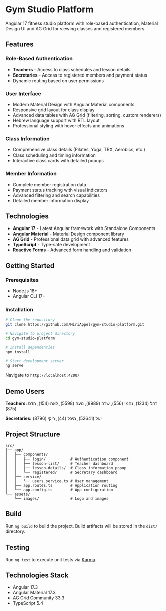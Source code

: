 # Gym Studio Platform

Angular 17 fitness studio platform with role-based authentication, Material Design UI and AG Grid for viewing classes and registered members.

## Features

### Role-Based Authentication
- **Teachers** - Access to class schedules and lesson details
- **Secretaries** - Access to registered members and payment status
- Dynamic routing based on user permissions

### User Interface
- Modern Material Design with Angular Material components
- Responsive grid layout for class display
- Advanced data tables with AG Grid (filtering, sorting, custom renderers)
- Hebrew language support with RTL layout
- Professional styling with hover effects and animations

### Class Information
- Comprehensive class details (Pilates, Yoga, TRX, Aerobics, etc.)
- Class scheduling and timing information
- Interactive class cards with detailed popups

### Member Information
- Complete member registration data
- Payment status tracking with visual indicators
- Advanced filtering and search capabilities
- Detailed member information display

## Technologies

- **Angular 17** - Latest Angular framework with Standalone Components
- **Angular Material** - Material Design component library
- **AG Grid** - Professional data grid with advanced features
- **TypeScript** - Type-safe development
- **Reactive Forms** - Advanced form handling and validation

## Getting Started

### Prerequisites
- Node.js 18+
- Angular CLI 17+

### Installation
```bash
# Clone the repository
git clone https://github.com/MiriAppel/gym-studio-platform.git

# Navigate to project directory
cd gym-studio-platform

# Install dependencies
npm install

# Start development server
ng serve
```

Navigate to `http://localhost:4200/`

## Demo Users

**Teachers:** רחל (1234), נחמי (556), שרה (8989), נועה (5598), לאה (154), הדס (875)

**Secretaries:** יעל (52641), מיכל (44), ריקי (8796)

## Project Structure

```
src/
├── app/
│   ├── components/
│   │   ├── login/           # Authentication component
│   │   ├── lesson-list/     # Teacher dashboard
│   │   ├── lesson-details/  # Class information popup
│   │   └── registered/      # Secretary dashboard
│   ├── service/
│   │   └── users.service.ts # User management
│   ├── app.routes.ts        # Application routing
│   └── app.config.ts        # App configuration
└── assets/
    └── images/              # Logo and images
```

## Build

Run `ng build` to build the project. Build artifacts will be stored in the `dist/` directory.

## Testing

Run `ng test` to execute unit tests via [Karma](https://karma-runner.github.io).

## Technologies Stack

- Angular 17.3
- Angular Material 17.3
- AG Grid Community 33.3
- TypeScript 5.4
